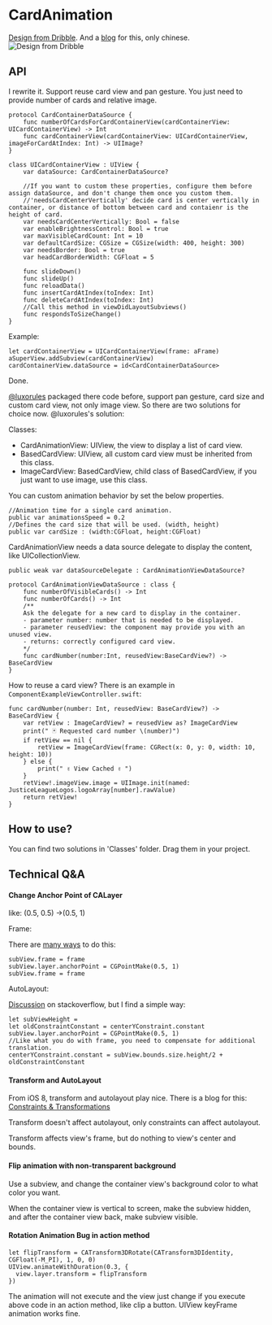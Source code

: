 # CardAnimation
[Design from Dribble](https://dribbble.com/shots/1265487-First-shot-in-Chapps-Animation). And a [blog](http://www.jianshu.com/p/286222d4edf8) for this, only chinese.
![Design from Dribble](https://d13yacurqjgara.cloudfront.net/users/32399/screenshots/1265487/attachments/173545/secret-project-animation_2x.gif)

## API

I rewrite it. Support reuse card view and pan gesture. You just need to provide number of cards and relative image.

	protocol CardContainerDataSource {
    	func numberOfCardsForCardContainerView(cardContainerView: UICardContainerView) -> Int
    	func cardContainerView(cardContainerView: UICardContainerView, imageForCardAtIndex: Int) -> UIImage?
	}

	class UICardContainerView : UIView {
		var dataSource: CardContainerDataSource?
		
    	//If you want to custom these properties, configure them before assign dataSource, and don't change them once you custom them.
    	//'needsCardCenterVertically' decide card is center vertically in container, or distance of bottom between card and contaienr is the height of card.
    	var needsCardCenterVertically: Bool = false 
    	var enableBrightnessControl: Bool = true
    	var maxVisibleCardCount: Int = 10
    	var defaultCardSize: CGSize = CGSize(width: 400, height: 300)
    	var needsBorder: Bool = true
 		var headCardBorderWidth: CGFloat = 5

    	func slideDown()
    	func slideUp()
    	func reloadData()
    	func insertCardAtIndex(toIndex: Int)
    	func deleteCardAtIndex(toIndex: Int)
    	//Call this method in viewDidLayoutSubviews()
    	func respondsToSizeChange()
	}

Example:
	
	let cardContainerView = UICardContainerView(frame: aFrame)
	aSuperView.addSubview(cardContainerView)
	cardContainerView.dataSource = id<CardContainerDataSource>
	
Done.

[@luxorules](https://github.com/luxorules/CardAnimation/tree/Component) packaged there code before, support pan gesture, card size and custom card view, not only image view. So there are two solutions for choice now. @luxorules's solution:

Classes:

- CardAnimationView: UIView, the view to display a list of card view.
- BasedCardView: UIView, all custom card view must be inherited from this class. 
- ImageCardView: BasedCardView, child class of BasedCardView, if you just want to use image, use this class.

You can custom animation behavior by set the below properties.

	//Animation time for a single card animation.
	public var animationsSpeed = 0.2
	//Defines the card size that will be used. (width, height)
	public var cardSize : (width:CGFloat, height:CGFloat)

CardAnimationView needs a data source delegate to display the content, like UICollectionView.

	public weak var dataSourceDelegate : CardAnimationViewDataSource?
	
    protocol CardAnimationViewDataSource : class {
        func numberOfVisibleCards() -> Int
        func numberOfCards() -> Int
        /**
        Ask the delegate for a new card to display in the container.
        - parameter number: number that is needed to be displayed.
        - parameter reusedView: the component may provide you with an unused view.
        - returns: correctly configured card view.
        */
        func cardNumber(number:Int, reusedView:BaseCardView?) -> BaseCardView
    }

How to reuse a card view? There is an example in `ComponentExampleViewController.swift`:

    func cardNumber(number: Int, reusedView: BaseCardView?) -> BaseCardView {
        var retView : ImageCardView? = reusedView as? ImageCardView
        print(" 🃏 Requested card number \(number)")
        if retView == nil {
            retView = ImageCardView(frame: CGRect(x: 0, y: 0, width: 10, height: 10))
        } else {
            print(" ✌️ View Cached ✌️ ")
        }
        retView!.imageView.image = UIImage.init(named: JusticeLeagueLogos.logoArray[number].rawValue)
        return retView!
    }
## How to use?

You can find two solutions in 'Classes' folder. Drag them in your project.

 

## Technical Q&A

#### Change Anchor Point of CALayer

like: (0.5, 0.5) ->(0.5, 1)

Frame:

There are [many ways](http://stackoverflow.com/questions/1968017/changing-my-calayers-anchorpoint-moves-the-view) to do this:

    subView.frame = frame
    subView.layer.anchorPoint = CGPointMake(0.5, 1)
    subView.frame = frame

AutoLayout:

[Discussion](http://stackoverflow.com/questions/12943107/how-do-i-adjust-the-anchor-point-of-a-calayer-when-auto-layout-is-being-used/14105757#14105757) on stackoverflow, but I find a simple way:

    let subViewHeight = 
    let oldConstraintConstant = centerYConstraint.constant
    subView.layer.anchorPoint = CGPointMake(0.5, 1)
    //Like what you do with frame, you need to compensate for additional translation.
    centerYConstraint.constant = subView.bounds.size.height/2 + oldConstraintConstant
    
#### Transform and AutoLayout

From iOS 8, transform and autolayout play nice. There is a blog for this: [Constraints & Transformations](http://revealapp.com/blog/constraints-and-transforms.html)

Transform doesn't affect autolayout, only constraints can affect autolayout.

Transform affects view's frame, but do nothing to view's center and bounds.

#### Flip animation with non-transparent background 

Use a subview, and change the container view's background color to what color you want.

When the container view is vertical to screen, make the subview hidden, and after the container view back, make subview visible.

#### Rotation Animation Bug in action method

    let flipTransform = CATransform3DRotate(CATransform3DIdentity, CGFloat(-M_PI), 1, 0, 0)
    UIView.animateWithDuration(0.3, {
      view.layer.transform = flipTransform
    })
    
The animation will not execute and the view just change if you execute above code in an action method, like clip a button. UIView keyFrame animation works fine.
